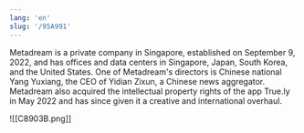 ```yaml
---
lang: 'en'
slug: '/95A991'
---
```


Metadream is a private company in Singapore, established on September 9, 2022, and has offices and data centers in Singapore, Japan, South Korea, and the United States. One of Metadream's directors is Chinese national Yang Yuxiang, the CEO of Yidian Zixun, a Chinese news aggregator. Metadream also acquired the intellectual property rights of the app True.ly in May 2022 and has since given it a creative and international overhaul.

![[C8903B.png]]
